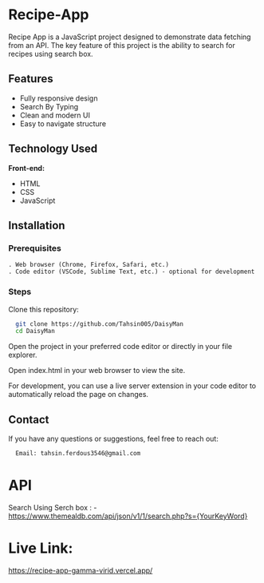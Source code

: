 # Recipe-App

Recipe App is a JavaScript project designed to demonstrate data fetching from an API. The key feature of this project is the ability to search for recipes using search box.



## Features

- Fully responsive design
- Search By Typing
- Clean and modern UI
- Easy to navigate structure

## Technology Used

**Front-end:**
- HTML
- CSS
- JavaScript


## Installation

### Prerequisites
    . Web browser (Chrome, Firefox, Safari, etc.)
    . Code editor (VSCode, Sublime Text, etc.) - optional for development
### Steps

 Clone this repository:

```bash
  git clone https://github.com/Tahsin005/DaisyMan
  cd DaisyMan

```
    
Open the project in your preferred code editor or directly in your file explorer.

Open index.html in your web browser to view the site.

For development, you can use a live server extension in your code editor to automatically reload the page on changes.

## Contact

If you have any questions or suggestions, feel free to reach out:

```bash
  Email: tahsin.ferdous3546@gmail.com
```



# API

Search Using Serch box :  - https://www.themealdb.com/api/json/v1/1/search.php?s={YourKeyWord}





# Live Link:
  https://recipe-app-gamma-virid.vercel.app/
